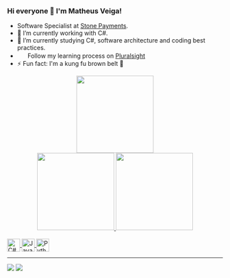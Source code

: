 ### Hi everyone 👋 I'm Matheus Veiga!

- Software Specialist at [Stone Payments](https://www.linkedin.com/company/stone-co/).
- 🔭 I’m currently working with C#.
- 🌱 I’m currently studying C#, software architecture and coding best practices.
- &nbsp;<img height="16em" src="https://user-images.githubusercontent.com/23152024/171012451-868428bc-ce52-423f-8d67-2c9166e4a533.png"/> Follow my learning process on [Pluralsight](https://app.pluralsight.com/profile/matheus-veiga)
- ⚡ Fun fact: I'm a kung fu brown belt 🥋
  
<div align="center">
  <img height="180em" src="https://github-profile-trophy.vercel.app/?username=matsennin" />
</div>

<div align="center">
  <a href="https://github.com/matsennin">
  <img height="180em" src="https://github-readme-stats.vercel.app/api?username=matsennin&show_icons=true&theme=dracula&include_all_commits=true&count_private=true" />
  <img height="180em" src="https://github-readme-stats.vercel.app/api/top-langs/?username=matsennin&layout=compact&langs_count=20&theme=dracula" />
</div>

<div style="display: inline_block"><br>
  <img align="center" alt="C#" height="30" src="https://user-images.githubusercontent.com/23152024/171009241-d4ad10c6-fc61-4fde-88b6-1f2672bee8a4.png" />
  <img align="center" alt="JavaScript" height="30" src="https://cdn.jsdelivr.net/gh/devicons/devicon/icons/javascript/javascript-original.svg" />
  <img align="center" alt="Python" height="30" src="https://user-images.githubusercontent.com/23152024/171010928-6404e3b9-f4df-48e8-b8af-dc9febd9007c.png" />
</div>

<hr />
  
<a href = "cavalcante.matheusveiga@gmail.com"><img src="https://img.shields.io/badge/-Gmail-%23333?style=for-the-badge&logo=gmail&logoColor=white" target="_blank"></a>
<a href="https://www.linkedin.com/in/matheus-cavalcante-veiga-b1b5258b" target="_blank"><img src="https://img.shields.io/badge/-LinkedIn-%230077B5?style=for-the-badge&logo=linkedin&logoColor=white" target="_blank"></a> 


<!--
**matsennin/matsennin** is a ✨ _special_ ✨ repository because its `README.md` (this file) appears on your GitHub profile.

Here are some ideas to get you started:

- 🔭 I’m currently working on ...
- 🌱 I’m currently learning ...
- 👯 I’m looking to collaborate on ...
- 🤔 I’m looking for help with ...
- 💬 Ask me about ...
- 📫 How to reach me: ...
- 😄 Pronouns: ...
- ⚡ Fun fact: ...
-->
